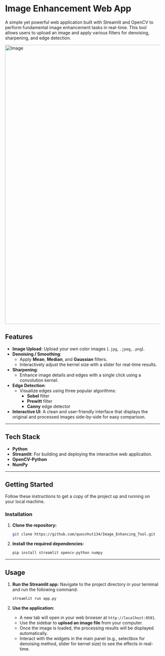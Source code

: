 # Image Enhancement Web App

A simple yet powerful web application built with Streamlit and OpenCV to perform fundamental image enhancement tasks in real-time. This tool allows users to upload an image and apply various filters for denoising, sharpening, and edge detection.

<img width="1914" height="907" alt="Image" src="https://github.com/user-attachments/assets/9e909016-eade-40bd-8107-ddf06cae318c" />

## Features

-   **Image Upload**: Upload your own color images (`.jpg`, `.jpeg`, `.png`).
-   **Denoising / Smoothing**:
    -   Apply **Mean**, **Median**, and **Gaussian** filters.
    -   Interactively adjust the kernel size with a slider for real-time results.
-   **Sharpening**:
    -   Enhance image details and edges with a single click using a convolution kernel.
-   **Edge Detection**:
    -   Visualize edges using three popular algorithms:
        -   **Sobel** filter
        -   **Prewitt** filter
        -   **Canny** edge detector
-   **Interactive UI**: A clean and user-friendly interface that displays the original and processed images side-by-side for easy comparison.

---

## Tech Stack

-   **Python**
-   **Streamlit**: For building and deploying the interactive web application.
-   **OpenCV-Python**
-   **NumPy**

---

## Getting Started

Follow these instructions to get a copy of the project up and running on your local machine.

### Installation

1.  **Clone the repository:**
    ```bash
    git clone https://github.com/quocnhut134/Image_Enhancing_Tool.git
    ```

2.  **Install the required dependencies:**
    ```bash
    pip install streamlit opencv-python numpy
    ```

---

## Usage

1.  **Run the Streamlit app:**
    Navigate to the project directory in your terminal and run the following command:
    ```bash
    streamlit run app.py
    ```

2.  **Use the application:**
    -   A new tab will open in your web browser at `http://localhost:8501`.
    -   Use the sidebar to **upload an image file** from your computer.
    -   Once the image is loaded, the processing results will be displayed automatically.
    -   Interact with the widgets in the main panel (e.g., selectbox for denoising method, slider for kernel size) to see the effects in real-time.
